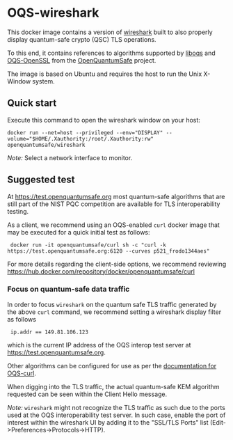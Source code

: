 # OQS-wireshark

This docker image contains a version of [wireshark](https://www.wireshark.org/) built to also properly display quantum-safe crypto (QSC) TLS operations.

To this end, it contains references to algorithms supported by [liboqs](https://github.com/open-quantum-safe/liboqs) and [OQS-OpenSSL](https://github.com/open-quantum-safe/openssl) from the [OpenQuantumSafe](https://openquantumsafe.org) project.

The image is based on Ubuntu and requires the host to run the Unix X-Window system.

## Quick start

Execute this command to open the wireshark window on your host:

    docker run --net=host --privileged --env="DISPLAY" --volume="$HOME/.Xauthority:/root/.Xauthority:rw" openquantumsafe/wireshark

*Note:* Select a network interface to monitor.

## Suggested test

At https://test.openquantumsafe.org most quantum-safe algorithms that are still part of the NIST PQC competition are available for TLS interoperability testing.

As a client, we recommend using an OQS-enabled `curl` docker image that may be executed for a quick initial test as follows:

     docker run -it openquantumsafe/curl sh -c "curl -k https://test.openquantumsafe.org:6120 --curves p521_frodo1344aes"

For more details regarding the client-side options, we recommend reviewing https://hub.docker.com/repository/docker/openquantumsafe/curl

### Focus on quantum-safe data traffic 

In order to focus `wireshark` on the quantum safe TLS traffic generated by the above `curl` command, we recommend setting a wireshark display filter as follows

     ip.addr == 149.81.106.123

which is the current IP address of the OQS interop test server at https://test.openquantumsafe.org.

Other algorithms can be configured for use as per the [documentation for OQS-curl](https://hub.docker.com/repository/docker/openquantumsafe/curl).

When digging into the TLS traffic, the actual quantum-safe KEM algorithm requested can be seen within the Client Hello message.

*Note:* `wireshark` might not recognize the TLS traffic as such due to the ports used at the OQS interoperability test server. In such case, enable the port of interest within the wireshark UI by adding it to the "SSL/TLS Ports" list (Edit->Preferences->Protocols->HTTP).
